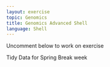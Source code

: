 ```yaml
---
layout: exercise
topic: Genomics
title: Genomics Advanced Shell
language: Shell
---
```


Uncomment below to work on exercise

Tidy Data for Spring Break week

<!--

Assignment under development

Lectures under development

#### Advanced Shell

1. Regular Expressions
2. Using `sed`
3. Using `awk`

The solutions have the same name as this file except with .txt suffix, and 
numbers 1. 2. etc. to match the exercise numbers
Genomics-advanced-shell-Shell-1
Genomics-advanced-shell-Shell-2   etc.

-->